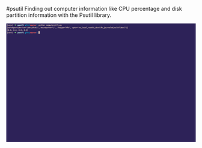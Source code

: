 #psutil
Finding out computer information like CPU percentage and disk partition information with the Psutil library. 

![Image of Psutil](https://raw.githubusercontent.com/al11588/psutil/master/Screen%20Shot%202016-10-18%20at%201.09.09%20PM.png)